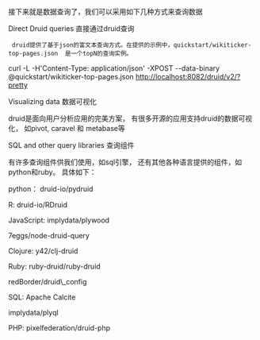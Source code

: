 接下来就是数据查询了，我们可以采用如下几种方式来查询数据

Direct Druid queries      直接通过druid查询

```
 druid提供了基于json的富文本查询方式。在提供的示例中，quickstart/wikiticker-top-pages.json  是一个topN的查询实例。
```

curl -L -H'Content-Type: application/json' -XPOST --data-binary @quickstart/wikiticker-top-pages.json [http://localhost:8082/druid/v2/?pretty](http://localhost:8082/druid/v2/?pretty)

Visualizing data 数据可视化

druid是面向用户分析应用的完美方案， 有很多开源的应用支持druid的数据可视化， 如pivot, caravel 和 metabase等



SQL and other query libraries 查询组件

有许多查询组件供我们使用，如sql引擎， 还有其他各种语言提供的组件，如python和ruby。 具体如下：

python： druid-io/pydruid

R: druid-io/RDruid

JavaScript: implydata/plywood

7eggs/node-druid-query

Clojure: y42/clj-druid

Ruby: ruby-druid/ruby-druid

redBorder/druid\\_config

SQL: Apache Calcite

implydata/plyql

PHP: pixelfederation/druid-php

